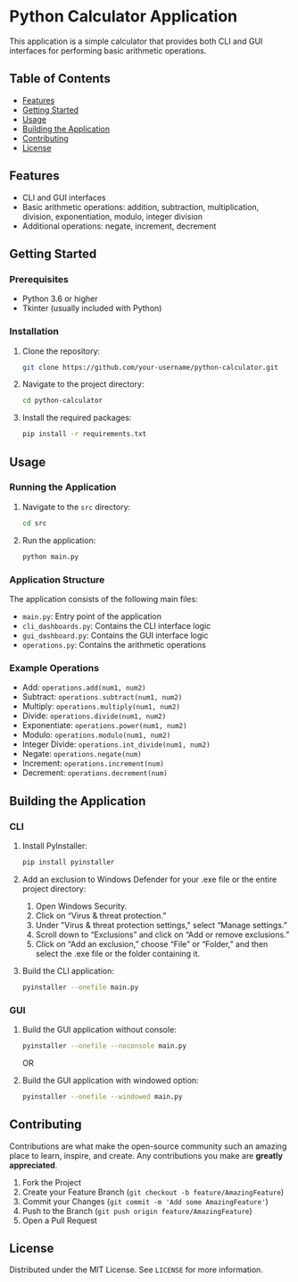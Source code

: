 
# Python Calculator Application

This application is a simple calculator that provides both CLI and GUI interfaces for performing basic arithmetic operations.

## Table of Contents
- [Features](#features)
- [Getting Started](#getting-started)
- [Usage](#usage)
- [Building the Application](#building-the-application)
- [Contributing](#contributing)
- [License](#license)

## Features

- CLI and GUI interfaces
- Basic arithmetic operations: addition, subtraction, multiplication, division, exponentiation, modulo, integer division
- Additional operations: negate, increment, decrement

## Getting Started

### Prerequisites

- Python 3.6 or higher
- Tkinter (usually included with Python)

### Installation

1. Clone the repository:
   ```sh
   git clone https://github.com/your-username/python-calculator.git
   ```
2. Navigate to the project directory:
   ```sh
   cd python-calculator
   ```
3. Install the required packages:
   ```sh
   pip install -r requirements.txt
   ```

## Usage

### Running the Application

1. Navigate to the `src` directory:
   ```sh
   cd src
   ```
2. Run the application:
   ```sh
   python main.py
   ```

### Application Structure

The application consists of the following main files:

- `main.py`: Entry point of the application
- `cli_dashboards.py`: Contains the CLI interface logic
- `gui_dashboard.py`: Contains the GUI interface logic
- `operations.py`: Contains the arithmetic operations

### Example Operations

- Add: `operations.add(num1, num2)`
- Subtract: `operations.subtract(num1, num2)`
- Multiply: `operations.multiply(num1, num2)`
- Divide: `operations.divide(num1, num2)`
- Exponentiate: `operations.power(num1, num2)`
- Modulo: `operations.modulo(num1, num2)`
- Integer Divide: `operations.int_divide(num1, num2)`
- Negate: `operations.negate(num)`
- Increment: `operations.increment(num)`
- Decrement: `operations.decrement(num)`

## Building the Application

### CLI

1. Install PyInstaller:
   ```sh
   pip install pyinstaller
   ```
2. Add an exclusion to Windows Defender for your .exe file or the entire project directory:
    1. Open Windows Security.
    2. Click on “Virus & threat protection.”
    3. Under "Virus & threat protection settings," select “Manage settings.”
    4. Scroll down to “Exclusions” and click on “Add or remove exclusions.”
    5. Click on “Add an exclusion,” choose “File” or “Folder,” and then select the .exe file or the folder containing it.

3. Build the CLI application:
   ```sh
   pyinstaller --onefile main.py
   ```

### GUI

1. Build the GUI application without console:
   ```sh
   pyinstaller --onefile --noconsole main.py
   ```

   OR

2. Build the GUI application with windowed option:
   ```sh
   pyinstaller --onefile --windowed main.py
   ```

## Contributing

Contributions are what make the open-source community such an amazing place to learn, inspire, and create. Any contributions you make are **greatly appreciated**.

1. Fork the Project
2. Create your Feature Branch (`git checkout -b feature/AmazingFeature`)
3. Commit your Changes (`git commit -m 'Add some AmazingFeature'`)
4. Push to the Branch (`git push origin feature/AmazingFeature`)
5. Open a Pull Request

## License

Distributed under the MIT License. See `LICENSE` for more information.
